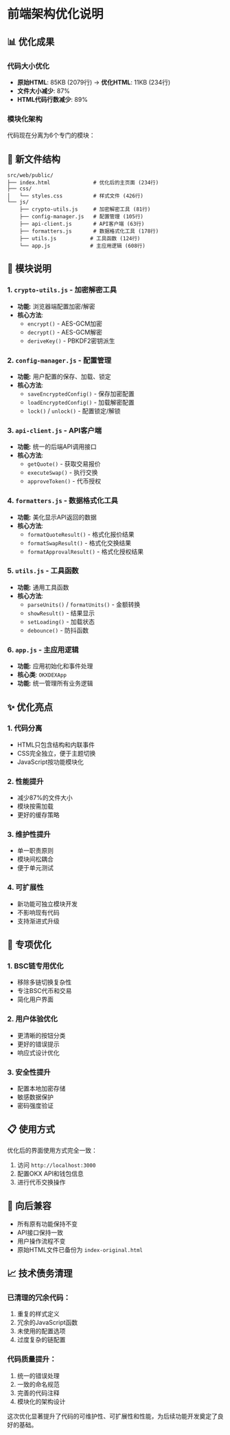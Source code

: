 # 前端架构优化说明

## 📊 优化成果

### 代码大小优化
- **原始HTML**: 85KB (2079行) → **优化HTML**: 11KB (234行)
- **文件大小减少**: 87% 
- **HTML代码行数减少**: 89%

### 模块化架构
代码现在分离为6个专门的模块：

## 📁 新文件结构

```
src/web/public/
├── index.html              # 优化后的主页面 (234行)
├── css/
│   └── styles.css          # 样式文件 (426行)
└── js/
    ├── crypto-utils.js     # 加密解密工具 (81行)
    ├── config-manager.js   # 配置管理 (105行)
    ├── api-client.js       # API客户端 (63行)
    ├── formatters.js       # 数据格式化工具 (178行)
    ├── utils.js           # 工具函数 (124行)
    └── app.js             # 主应用逻辑 (608行)
```

## 🔧 模块说明

### 1. `crypto-utils.js` - 加密解密工具
- **功能**: 浏览器端配置加密/解密
- **核心方法**: 
  - `encrypt()` - AES-GCM加密
  - `decrypt()` - AES-GCM解密
  - `deriveKey()` - PBKDF2密钥派生

### 2. `config-manager.js` - 配置管理
- **功能**: 用户配置的保存、加载、锁定
- **核心方法**:
  - `saveEncryptedConfig()` - 保存加密配置
  - `loadEncryptedConfig()` - 加载解密配置
  - `lock()` / `unlock()` - 配置锁定/解锁

### 3. `api-client.js` - API客户端
- **功能**: 统一的后端API调用接口
- **核心方法**:
  - `getQuote()` - 获取交易报价
  - `executeSwap()` - 执行交换
  - `approveToken()` - 代币授权

### 4. `formatters.js` - 数据格式化工具
- **功能**: 美化显示API返回的数据
- **核心方法**:
  - `formatQuoteResult()` - 格式化报价结果
  - `formatSwapResult()` - 格式化交换结果
  - `formatApprovalResult()` - 格式化授权结果

### 5. `utils.js` - 工具函数
- **功能**: 通用工具函数
- **核心方法**:
  - `parseUnits()` / `formatUnits()` - 金额转换
  - `showResult()` - 结果显示
  - `setLoading()` - 加载状态
  - `debounce()` - 防抖函数

### 6. `app.js` - 主应用逻辑
- **功能**: 应用初始化和事件处理
- **核心类**: `OKXDEXApp`
- **功能**: 统一管理所有业务逻辑

## ✨ 优化亮点

### 1. **代码分离**
- HTML只包含结构和内联事件
- CSS完全独立，便于主题切换
- JavaScript按功能模块化

### 2. **性能提升**
- 减少87%的文件大小
- 模块按需加载
- 更好的缓存策略

### 3. **维护性提升**
- 单一职责原则
- 模块间松耦合
- 便于单元测试

### 4. **可扩展性**
- 新功能可独立模块开发
- 不影响现有代码
- 支持渐进式升级

## 🚀 专项优化

### 1. **BSC链专用优化**
- 移除多链切换复杂性
- 专注BSC代币和交易
- 简化用户界面

### 2. **用户体验优化**
- 更清晰的按钮分类
- 更好的错误提示
- 响应式设计优化

### 3. **安全性提升**
- 配置本地加密存储
- 敏感数据保护
- 密码强度验证

## 📋 使用方式

优化后的界面使用方式完全一致：
1. 访问 `http://localhost:3000`
2. 配置OKX API和钱包信息
3. 进行代币交换操作

## 🔄 向后兼容

- 所有原有功能保持不变
- API接口保持一致
- 用户操作流程不变
- 原始HTML文件已备份为 `index-original.html`

## 📈 技术债务清理

### 已清理的冗余代码：
1. 重复的样式定义
2. 冗余的JavaScript函数
3. 未使用的配置选项
4. 过度复杂的链配置

### 代码质量提升：
1. 统一的错误处理
2. 一致的命名规范
3. 完善的代码注释
4. 模块化的架构设计

这次优化显著提升了代码的可维护性、可扩展性和性能，为后续功能开发奠定了良好的基础。 